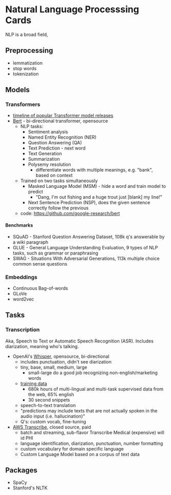 # Natural Language Processsing Cards
NLP is a broad field,

## Preprocessing
- lemmatization
- stop words
- tokenization

## Models
### Transformers
- [timeline of popular Transformer model releases](https://huggingface.co/course/chapter1/4#a-bit-of-transformer-history)
- [Bert](https://huggingface.co/blog/bert-101) - bi-directional transformer, opensource
  - NLP tasks:
    - Sentiment analysis
    - Named Entity Recognition (NER)
    - Question Answering (QA)
    - Text Prediction - next word
    - Text Generation
    - Summarization
    - Polysemy resolution 
      - differentiate words with multiple meanings, e.g. "bank", based on context
  - Trained on two tasks simultaneously
    - Masked Language Model (MSM) - hide a word and train model to predict
      - "Dang, I'm out fishing and a huge trout just [blank] my line!"
    - Next Sentence Prediction (NSP), does the given sentence correctly follow the previous
  - code: https://github.com/google-research/bert

#### Benchmarks
- SQuAD - Stanford Question Answering Dataset, 108k q's answerable by a wiki paragraph
- GLUE - General Language Understanding Evaluation, 9 types of NLP tasks, such as grammar or paraphrasing
- SWAG - Situations With Adversarial Generations, 113k multiple choice common sense questions


### Embeddings
- Continuous Bag-of-words
- GLoVe
- word2vec

## Tasks

### Transcription 
Aka, Speech to Text or Automatic Speech Recognition (ASR). Includes diarization, meaning who's talking.
- OpenAI's [Whisper](https://openai.com/blog/whisper/), opensource, bi-directional
  - includes punctuation, didn't see diarization
  - tiny, base, small, medium, large
    - small-large do a good job recognizing non-english/marketing words
  - [training data](https://github.com/openai/whisper/blob/main/model-card.md#training-data)
    - 680k hours of multi-lingual and multi-task supervised data from the web, 65% english
    - 30 second snippets
  - speech-to-text translation
  - "predictions may include texts that are not actually spoken in the audio input (i.e. hallucination)"
  - Q's: custom vocab, fine-tuning
- [AWS Transcribe](https://aws.amazon.com/transcribe/), closed source, paid
  - batch and streaming, sub-flavor Transcribe Medical (expensive) will id PHI
  - language identification, diarization, punctuation, number formatting
  - custom vocabulary for domain specific language
  - Custom Language Model based on a corpus of text data

<!-- TODO: text EDA, Language Recognition,  NER, Sentiment Analysis, Question Answering, Summarization -->


## Packages
- SpaCy
- Stanford's NLTK

